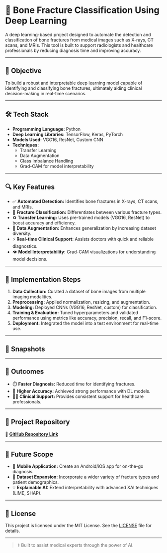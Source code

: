 # 🦴 Bone Fracture Classification Using Deep Learning

A deep learning-based project designed to automate the detection and classification of bone fractures from medical images such as X-rays, CT scans, and MRIs. This tool is built to support radiologists and healthcare professionals by reducing diagnosis time and improving accuracy.

---

## 📌 Objective

To build a robust and interpretable deep learning model capable of identifying and classifying bone fractures, ultimately aiding clinical decision-making in real-time scenarios.

---

## 🛠️ Tech Stack

- **Programming Language:** Python
- **Deep Learning Libraries:** TensorFlow, Keras, PyTorch
- **Models Used:** VGG16, ResNet, Custom CNN
- **Techniques:**
  - Transfer Learning
  - Data Augmentation
  - Class Imbalance Handling
  - Grad-CAM for model interpretability

---

## 🔍 Key Features

- ✅ **Automated Detection:** Identifies bone fractures in X-rays, CT scans, and MRIs.
- 🧠 **Fracture Classification:** Differentiates between various fracture types.
- ♻️ **Transfer Learning:** Uses pre-trained models (VGG16, ResNet) to boost accuracy and efficiency.
- 🔄 **Data Augmentation:** Enhances generalization by increasing dataset diversity.
- ⚡ **Real-time Clinical Support:** Assists doctors with quick and reliable diagnostics.
- 👁️ **Model Interpretability:** Grad-CAM visualizations for understanding model decisions.

---

## 🚀 Implementation Steps

1. **Data Collection:** Curated a dataset of bone images from multiple imaging modalities.
2. **Preprocessing:** Applied normalization, resizing, and augmentation.
3. **Modeling:** Deployed CNNs (VGG16, ResNet, custom) for classification.
4. **Training & Evaluation:** Tuned hyperparameters and validated performance using metrics like accuracy, precision, recall, and F1-score.
5. **Deployment:** Integrated the model into a test environment for real-time use.

---

## 📸 Snapshots



---

## 🎯 Outcomes

- ⏱️ **Faster Diagnosis:** Reduced time for identifying fractures.
- 🎯 **Higher Accuracy:** Achieved strong performance with DL models.
- 🧑‍⚕️ **Clinical Support:** Provides consistent support for healthcare professionals.

---

## 🔗 Project Repository

📁 **[GitHub Repository Link](#)** 

---

## 🔮 Future Scope

- 📱 **Mobile Application:** Create an Android/iOS app for on-the-go diagnosis.
- 🧪 **Dataset Expansion:** Incorporate a wider variety of fracture types and patient demographics.
- 💡 **Explainable AI:** Extend interpretability with advanced XAI techniques (LIME, SHAP).

---

## 📄 License

This project is licensed under the MIT License. See the [LICENSE](./LICENSE) file for details.

---

> ⚕️ Built to assist medical experts through the power of AI.
